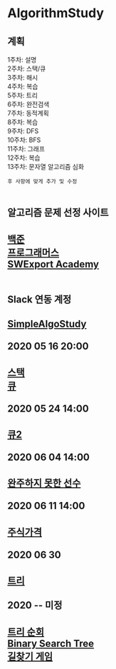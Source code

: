 # AlgorithmStudy
계획
--------------------
1주차: 설명<br>
2주차: 스택/큐<br>
3주차: 해시<br>
4주차: 복습<br>
5주차: 트리<br>
6주차: 완전검색<br>
7주차: 동적계획<br>
8주차: 복습<br>
9주차: DFS<br>
10주차: BFS<br>
11주차: 그래프<br>
12주차: 복습<br>
13주차: 문자열 알고리즘 심화

```후 사항에 맞게 추가 및 수정```
<br>
<br>

알고리즘 문제 선정 사이트
--------------------
[백준](https://swexpertacademy.com)<br>
[프로그래머스](https://programmers.co.kr)<br>
[SWExport Academy](https://swexpertacademy.com)<br>
<br>
<br>
Slack 연동 계정
--------------------

[SimpleAlgoStudy](https://simplealgostudy.slack.com)
<br>
<br>
2020 05 16 20:00
--------------------
[스택](https://www.acmicpc.net/problem/10828)<br> 
[큐](https://www.acmicpc.net/problem/10845)
<br>
<br>
2020 05 24 14:00
--------------------
[큐2](https://www.acmicpc.net/problem/18258)
<br>
<br>
2020 06 04 14:00
--------------------
[완주하지 못한 선수](https://programmers.co.kr/learn/courses/30/lessons/42576?language=cpp)
<br>
<br>
2020 06 11 14:00
--------------------
[주식가격](https://programmers.co.kr/learn/courses/30/lessons/42584)
<br>
<br>
2020 06 30
--------------------
[트리](https://www.acmicpc.net/problem/1068)
<br>
<br>
2020 -- 미정
--------------------
[트리 순회](https://www.acmicpc.net/problem/1991)<br>
[Binary Search Tree](https://www.acmicpc.net/problem/5639)<br>
[길찾기 게임](https://programmers.co.kr/learn/courses/30/lessons/42892?language=cpp)
<br>
<br>
--------------------